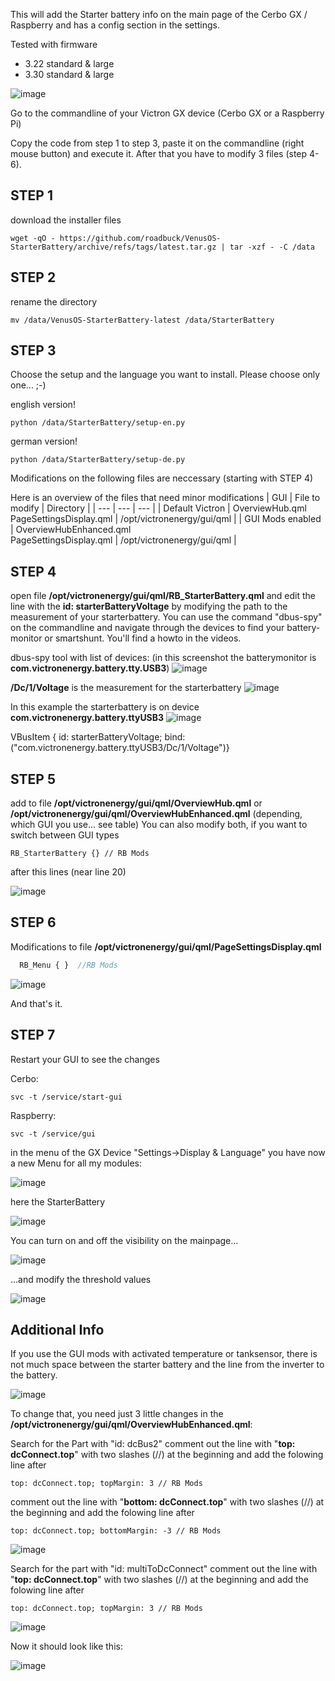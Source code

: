 This will add the Starter battery info on the main page of the Cerbo GX / Raspberry and has a config section in the settings.

Tested with firmware
- 3.22 standard & large
- 3.30 standard & large

![image](https://github.com/roadbuck/VenusOS-StarterBattery/assets/164482499/1145eb5b-6487-476e-a5e8-aba6b58d941c)

Go to the commandline of your Victron GX device (Cerbo GX or a Raspberry Pi)

Copy the code from step 1 to step 3, paste it on the commandline (right mouse button) and execute it. After that you have to modify 3 files (step 4-6).

## STEP 1

download the installer files
```
wget -qO - https://github.com/roadbuck/VenusOS-StarterBattery/archive/refs/tags/latest.tar.gz | tar -xzf - -C /data
```
## STEP 2
rename the directory
```
mv /data/VenusOS-StarterBattery-latest /data/StarterBattery
```
## STEP 3
Choose the setup and the language you want to install. Please choose only one... ;-)

english version!
```
python /data/StarterBattery/setup-en.py
```
german version!
```
python /data/StarterBattery/setup-de.py
```
Modifications on the following files are neccessary (starting with STEP 4)

Here is an overview of the files that need minor modifications
| GUI | File to modify | Directory |
| --- | --- | --- |
| Default Victron | OverviewHub.qml<br>PageSettingsDisplay.qml | /opt/victronenergy/gui/qml |
| GUI Mods enabled | OverviewHubEnhanced.qml<br>PageSettingsDisplay.qml | /opt/victronenergy/gui/qml |

## STEP 4
open file **/opt/victronenergy/gui/qml/RB_StarterBattery.qml** and edit the line with the **id: starterBatteryVoltage** by modifying the path to the measurement of your starterbattery. You can use the command "dbus-spy" on the commandline and navigate through the devices to find your battery-monitor or smartshunt. You'll find a howto in the videos.

dbus-spy tool with list of devices:
(in this screenshot the batterymonitor is **com.victronenergy.battery.tty.USB3**)
![image](https://github.com/roadbuck/VenusOS-StarterBattery/assets/164482499/e88fd76e-4910-43a4-9483-a938c75e633b)

**/Dc/1/Voltage** is the measurement for the starterbattery
![image](https://github.com/roadbuck/VenusOS-StarterBattery/assets/164482499/85597c24-5cc6-4529-9f90-7b622fb99e1f)

In this example the starterbattery is on device **com.victronenergy.battery.ttyUSB3**
![image](https://github.com/roadbuck/VenusOS-StarterBattery/assets/164482499/e0f6e816-27eb-4fa5-a482-b8420921c46b)

VBusItem { id: starterBatteryVoltage; bind:("com.victronenergy.battery.ttyUSB3/Dc/1/Voltage")}

## STEP 5
add to file **/opt/victronenergy/gui/qml/OverviewHub.qml** or **/opt/victronenergy/gui/qml/OverviewHubEnhanced.qml** (depending, which GUI you use... see table) You can also modify both, if you want to switch between GUI types
```
RB_StarterBattery {} // RB Mods
```
after this lines (near line 20)

![image](https://github.com/roadbuck/VenusOS-StarterBattery/assets/164482499/ffd64506-2d11-49b4-a8b8-711fe9f2dab6)

## STEP 6
Modifications to file **/opt/victronenergy/gui/qml/PageSettingsDisplay.qml**
```qml
  RB_Menu { }  //RB Mods
```
![image](https://github.com/roadbuck/VenusOS-StarterBattery/assets/164482499/0c79c4ec-96e1-4cc0-be6e-96f764d3dc02)

And that's it. 

## STEP 7
Restart your GUI to see the changes

Cerbo:
```
svc -t /service/start-gui
```

Raspberry: 
```
svc -t /service/gui
```

in the menu of the GX Device "Settings->Display & Language" you have now a new Menu for all my modules:

![image](https://github.com/roadbuck/VenusOS-StarterBattery/assets/164482499/0dedceea-34db-4b47-8d50-88bf184e0683)

here the StarterBattery

![image](https://github.com/roadbuck/VenusOS-StarterBattery/assets/164482499/85dfc947-8469-4917-aeb5-0f7a847ad503)

You can turn on and off the visibility on the mainpage...

![image](https://github.com/roadbuck/VenusOS-StarterBattery/assets/164482499/c056de57-57cf-451b-8169-b8a06c139056)

...and modify the threshold values

![image](https://github.com/roadbuck/VenusOS-StarterBattery/assets/164482499/f07a5ca5-0833-4af6-8215-a4882a4df7b7)

## Additional Info
If you use the GUI mods with activated temperature or tanksensor, there is not much space between the starter battery and the line from the inverter to the battery.

![image](https://github.com/roadbuck/VenusOS-StarterBattery/assets/164482499/c2173458-e899-4182-b449-2706834a0bb3)

To change that, you need just 3 little changes in the **/opt/victronenergy/gui/qml/OverviewHubEnhanced.qml**:

Search for the Part with "id: dcBus2"
comment out the line with "**top: dcConnect.top**" with two slashes (//) at the beginning
and add the folowing line after
```
top: dcConnect.top; topMargin: 3 // RB Mods
```
comment out the line with "**bottom: dcConnect.top**" with two slashes (//) at the beginning
and add the folowing line after
```
top: dcConnect.top; bottomMargin: -3 // RB Mods
```
![image](https://github.com/roadbuck/VenusOS-StarterBattery/assets/164482499/8f7c3a46-8c1d-4ac8-b16b-2f1cee4ddbde)

Search for the part with "id: multiToDcConnect"
comment out the line with "**top: dcConnect.top**" with two slashes (//) at the beginning
and add the folowing line after
```
top: dcConnect.top; topMargin: 3 // RB Mods
```
![image](https://github.com/roadbuck/VenusOS-StarterBattery/assets/164482499/158d96d4-86bf-4157-8431-3c61a3215665)

Now it should look like this:

![image](https://github.com/roadbuck/VenusOS-StarterBattery/assets/164482499/377bb176-22ef-4770-b6e5-dfc60303d352)

